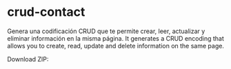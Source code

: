 # crud-contact
Genera una codificación CRUD que te permite crear, leer, actualizar y eliminar información en la misma página.
It generates a CRUD encoding that allows you to create, read, update and delete information on the same page.

Download ZIP: <a href="/seevsk/crud-contact/archive/refs/heads/main.zip">
